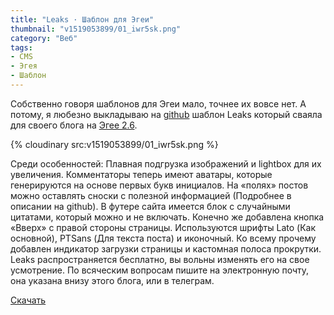 ```yaml
---
title: "Leaks · Шаблон для Эгеи"
thumbnail: "v1519053899/01_iwr5sk.png"
category: "Веб"
tags:
- CMS
- Эгея
- Шаблон
---
```


Собственно говоря шаблонов для Эгеи мало, точнее их вовсе нет. А потому, я любезно выкладываю на [github][1] шаблон Leaks который сваяла для своего блога на [Эгее 2.6][2].

<!-- more -->

{% cloudinary src:v1519053899/01_iwr5sk.png %}

Среди особенностей: Плавная подгрузка изображений и lightbox для их увеличения. Комментаторы теперь имеют аватары, которые генерируются на основе первых букв инициалов. На «полях» постов можно оставлять сноски с полезной информацией (Подробнее в описании на github). В футере сайта имеется блок с случайными цитатами, который можно и не включать. Конечно же добавлена кнопка «Вверх» с правой стороны страницы. Используются шрифты Lato (Как основной), PTSans (Для текста поста) и иконочный. Ко всему прочему добавлен индикатор загрузки страницы и кастомная полоса прокрутки. Leaks распространяется бесплатно, вы вольны изменять его на свое усмотрение. По всяческим вопросам пишите на электронную почту, она указана внизу этого блога, или в телеграм.

[Скачать][3]

[1]:    https://github.com/sasha-travkina/blogengine-themes-leaks
[2]:    http://blogengine.ru/
[3]:    https://github.com/sasha-travkina/blogengine-themes-leaks
